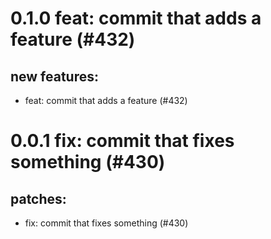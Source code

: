 # 0.1.0 feat: commit that adds a feature (#432)

## new features:
* feat: commit that adds a feature (#432)

# 0.0.1 fix: commit that fixes something (#430)

## patches:
* fix: commit that fixes something (#430)


